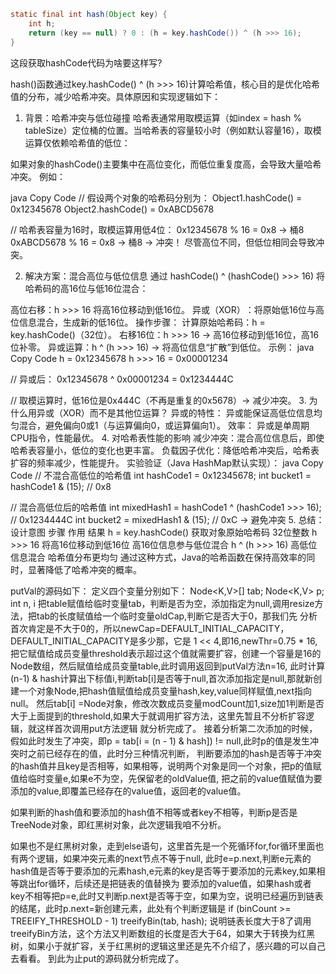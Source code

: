 ```java
static final int hash(Object key) {
    int h;
    return (key == null) ? 0 : (h = key.hashCode()) ^ (h >>> 16);
}
```
这段获取hashCode代码为啥要这样写?

hash()函数通过key.hashCode() ^ (h >>> 16)计算哈希值，‌核心目的是优化哈希值的分布，减少哈希冲突‌。具体原因和实现逻辑如下：

1. 背景：哈希冲突与低位碰撞
   哈希表通常用取模运算（如index = hash % tableSize）定位桶的位置。当哈希表的容量较小时（例如默认容量16），‌取模运算仅依赖哈希值的低位‌：

如果对象的hashCode()主要集中在高位变化，而低位重复度高，会导致大量哈希冲突。
例如：

java
Copy Code
// 假设两个对象的哈希码分别为：
Object1.hashCode() = 0x12345678
Object2.hashCode() = 0xABCD5678

// 哈希表容量为16时，取模运算用低4位：
0x12345678 % 16 = 0x8 → 桶8
0xABCD5678 % 16 = 0x8 → 桶8 → 冲突！
尽管高位不同，但低位相同会导致冲突。

2. 解决方案：混合高位与低位信息
   通过 ‌hashCode() ^ (hashCode() >>> 16)‌ 将哈希码的高16位与低16位混合：

‌高位右移‌：h >>> 16 将高16位移动到低16位。
‌异或（XOR）‌：将原始低16位与高位信息混合，生成新的低16位。
操作步骤：
‌计算原始哈希码‌：h = key.hashCode()（32位）。
‌右移16位‌：h >>> 16 → 高16位移动到低16位，高16位补零。
‌异或运算‌：h ^ (h >>> 16) → 将高位信息“扩散”到低位。
示例：
java
Copy Code
h = 0x12345678
h >>> 16 = 0x00001234

// 异或后：
0x12345678 ^ 0x00001234 = 0x1234444C

// 取模运算时，低16位是0x444C（不再是重复的0x5678）→ 减少冲突。
3. 为什么用异或（XOR）而不是其他位运算？
   ‌异或的特性‌：
   异或能保证高低位信息‌均匀混合‌，避免偏向0或1（与运算偏向0，或运算偏向1）。
   ‌效率‌：
   异或是单周期CPU指令，性能最优。
4. 对哈希表性能的影响
   ‌减少冲突‌：混合高位信息后，即使哈希表容量小，低位的变化也更丰富。
   ‌负载因子优化‌：降低哈希冲突后，哈希表扩容的频率减少，性能提升。
   实验验证（Java HashMap默认实现）：
   java
   Copy Code
   // 不混合高低位的哈希值
   int hashCode1 = 0x12345678;
   int bucket1 = hashCode1 & (15); // 0x8

// 混合高低位后的哈希值
int mixedHash1 = hashCode1 ^ (hashCode1 >>> 16); // 0x1234444C
int bucket2 = mixedHash1 & (15); // 0xC → 避免冲突
5. 总结：设计意图
   步骤	作用	结果
   h = key.hashCode()	获取对象原始哈希码	32位整数
   h >>> 16	将高16位移动到低16位	高16位信息参与低位混合
   h ^ (h >>> 16)	高低位信息混合	哈希值分布更均匀
   通过这种方式，Java的哈希函数在保持高效率的同时，显著降低了哈希冲突的概率。

putVal的源码如下：
定义四个变量分别如下：
Node<K,V>[] tab; Node<K,V> p; int n, i
把table赋值给临时变量tab，判断是否为空，添加指定为null,调用resize方法，把tab的长度赋值给一个临时变量oldCap,判断它是否大于0，那我们先
分析首次肯定是不大于0的，所以newCap=DEFAULT_INITIAL_CAPACITY，DEFAULT_INITIAL_CAPACITY是多少那，它是 1 << 4,即16,newThr=0.75 * 16,
把它赋值给成员变量threshold表示超过这个值就需要扩容，创建一个容量是16的Node数组，然后赋值给成员变量table,此时调用返回到putVal方法n=16,
此时计算 (n-1) & hash计算出下标值i,判断tab[i]是否等于null,首次添加指定是null,那就新创建一个对象Node,把hash值赋值给成员变量hash,key,value同样赋值,next指向null。
然后tab[i] =Node对象，修改次数成员变量modCount加1,size加1判断是否大于上面提到的threshold,如果大于就调用扩容方法，这里先暂且不分析扩容逻辑，就这样首次调用put方法逻辑
就分析完成了。
接着分析第二次添加的时候，假如此时发生了冲突，即p = tab[i = (n - 1) & hash]) != null,此时p的值是发生冲突时之前已经存在的值，此时分三种情况判断，
判断要添加的hash是否等于冲突的hash值并且key是否相等，如果相等，说明两个对象是同一个对象，把p的值赋值给临时变量e,如果e不为空，先保留老的oldValue值,
把之前的value值赋值为要添加的value,即覆盖已经存在的value值，返回老的value值。

如果判断的hash值和要添加的hash值不相等或者key不相等，判断p是否是TreeNode对象，即红黑树对象，此次逻辑我咱不分析。

如果也不是红黑树对象，走到else语句，这里首先是一个死循环for,for循环里面也有两个逻辑，如果冲突元素的next节点不等于null,
此时e=p.next,判断e元素的hash值是否等于要添加的元素hash,e元素的key是否等于要添加的元素key,如果相等跳出for循环，后续还是把链表的值替换为
要添加的value值，如果hash或者key不相等把p=e,此时又判断p.next是否等于空，如果为空，说明已经遍历到链表的结尾，此时p.next=新创建元素，此处有个判断逻辑是
if (binCount >= TREEIFY_THRESHOLD - 1)
treeifyBin(tab, hash);
说明链表长度大于8了调用treeifyBin方法，这个方法又判断数组的长度是否大于64，如果大于转换为红黑树，如果小于就扩容，关于红黑树的逻辑这里还是先不介绍了，感兴趣的可以自己去看看。
到此为止put的源码就分析完成了。